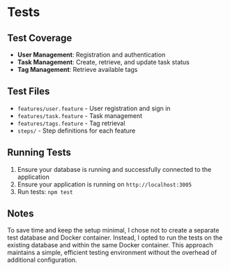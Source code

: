# Tests

## Test Coverage

- **User Management**: Registration and authentication
- **Task Management**: Create, retrieve, and update task status
- **Tag Management**: Retrieve available tags

## Test Files

- `features/user.feature` - User registration and sign in
- `features/task.feature` - Task management
- `features/tags.feature` - Tag retrieval
- `steps/` - Step definitions for each feature

## Running Tests

1. Ensure your database is running and successfully connected to the application
2. Ensure your application is running on `http://localhost:3005`
3. Run tests: `npm test`

## Notes

To save time and keep the setup minimal, I chose not to create a separate test database
and Docker container. Instead, I opted to run the tests on the existing database and
within the same Docker container. This approach maintains a simple,
efficient testing environment without the overhead of additional configuration.